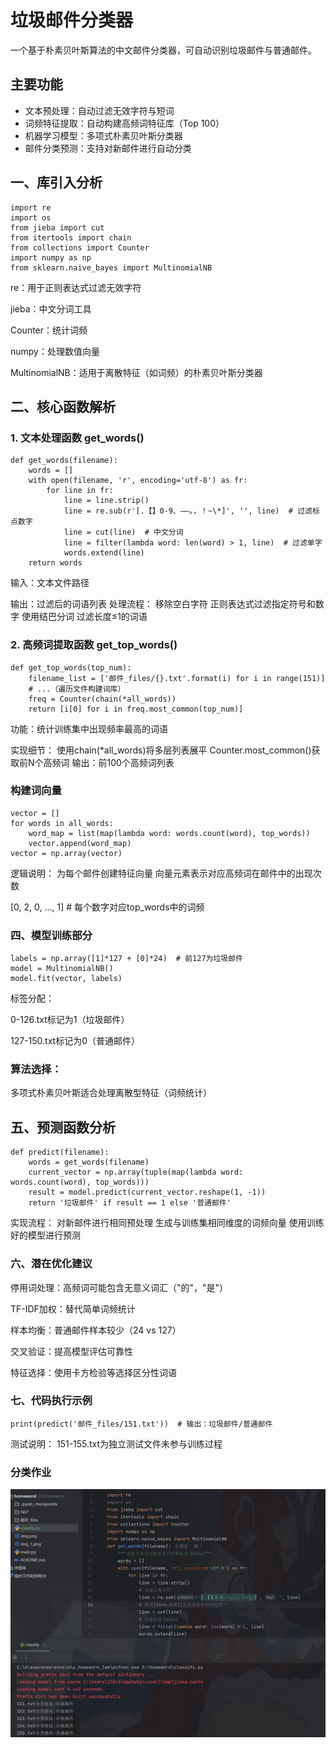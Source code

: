 # 垃圾邮件分类器 

一个基于朴素贝叶斯算法的中文邮件分类器，可自动识别垃圾邮件与普通邮件。

## 主要功能
- 文本预处理：自动过滤无效字符与短词
- 词频特征提取：自动构建高频词特征库（Top 100）
- 机器学习模型：多项式朴素贝叶斯分类器
- 邮件分类预测：支持对新邮件进行自动分类

## 一、库引入分析
````
import re
import os
from jieba import cut
from itertools import chain
from collections import Counter
import numpy as np
from sklearn.naive_bayes import MultinomialNB
````
re：用于正则表达式过滤无效字符

jieba：中文分词工具

Counter：统计词频

numpy：处理数值向量

MultinomialNB：适用于离散特征（如词频）的朴素贝叶斯分类器

## 二、核心函数解析
### 1. 文本处理函数 get_words()
````
def get_words(filename):
    words = []
    with open(filename, 'r', encoding='utf-8') as fr:
        for line in fr:
            line = line.strip()
            line = re.sub(r'[.【】0-9、——。，！~\*]', '', line)  # 过滤标点数字
            line = cut(line)  # 中文分词
            line = filter(lambda word: len(word) > 1, line)  # 过滤单字
            words.extend(line)
    return words
````
输入：文本文件路径

输出：过滤后的词语列表
处理流程：
移除空白字符
正则表达式过滤指定符号和数字
使用结巴分词
过滤长度≤1的词语

### 2. 高频词提取函数 get_top_words()
````
def get_top_words(top_num):
    filename_list = ['邮件_files/{}.txt'.format(i) for i in range(151)]
    # ...（遍历文件构建词库）
    freq = Counter(chain(*all_words))
    return [i[0] for i in freq.most_common(top_num)]
````
功能：统计训练集中出现频率最高的词语

实现细节：
使用chain(*all_words)将多层列表展平
Counter.most_common()获取前N个高频词
输出：前100个高频词列表


### 构建词向量
````
vector = []
for words in all_words:
    word_map = list(map(lambda word: words.count(word), top_words))
    vector.append(word_map)
vector = np.array(vector)
````
逻辑说明：
为每个邮件创建特征向量 向量元素表示对应高频词在邮件中的出现次数

[0, 2, 0, ..., 1]  # 每个数字对应top_words中的词频
### 四、模型训练部分
````
labels = np.array([1]*127 + [0]*24)  # 前127为垃圾邮件
model = MultinomialNB()
model.fit(vector, labels)
````
标签分配：

0-126.txt标记为1（垃圾邮件）

127-150.txt标记为0（普通邮件）

### 算法选择：

多项式朴素贝叶斯适合处理离散型特征（词频统计）

## 五、预测函数分析
````
def predict(filename):
    words = get_words(filename)
    current_vector = np.array(tuple(map(lambda word: words.count(word), top_words)))
    result = model.predict(current_vector.reshape(1, -1))
    return '垃圾邮件' if result == 1 else '普通邮件'
````
实现流程：
对新邮件进行相同预处理
生成与训练集相同维度的词频向量
使用训练好的模型进行预测

### 六、潜在优化建议
停用词处理：高频词可能包含无意义词汇（"的"，"是"）

TF-IDF加权：替代简单词频统计

样本均衡：普通邮件样本较少（24 vs 127）

交叉验证：提高模型评估可靠性

特征选择：使用卡方检验等选择区分性词语

### 七、代码执行示例
````
print(predict('邮件_files/151.txt'))  # 输出：垃圾邮件/普通邮件
````
测试说明：
151-155.txt为独立测试文件未参与训练过程

### 分类作业
<img src="https://github.com/jooof/homeword/blob/master/img_2.png?raw=true" width="800" alt="截图三">